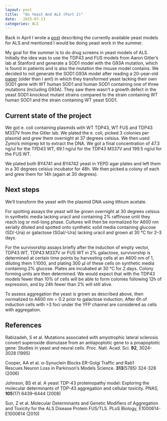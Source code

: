 ```yaml
---
layout: post
title:  "On Yeast And ALS (Part 2)"
date:   2015-07-13
categories: ALS
---
```


<p>Back in April I wrote a <a href="http://mtc.science/of-yeast-and-als" rel="nofollow">post</a> describing the currently available yeast models for ALS and mentioned I would be doing yeast work in the summer. </p>

<p>My goal for the summer is to do drug screens in yeast models of ALS. Initially the idea was to use the TDP43 and FUS models from Aaron Gitler’s lab at Stanford and generate a SOD1 model with the G93A mutation, which is found in patients and is also the mutation the mouse model contains. We decided to not generate the SOD1 G93A model after reading a 20-year-old <a href="http://www.ncbi.nlm.nih.gov/pmc/articles/PMC42351/pdf/pnas01485-0616.pdf" rel="nofollow">paper</a> (older than I am!) in which they transformed yeast lacking their own SOD1 gene with WT human SOD1 and human SOD1 containing one of three mutations (including G93A). They saw there wasn’t a growth defect in the yeast SOD1 knockout mutant strains compared to the strain containing WT human SOD1 and the strain containing WT yeast SOD1.</p>
<h2 id="current-state-of-the-project_2">
<a class="head_anchor" href="#current-state-of-the-project_2" rel="nofollow"> </a>Current state of the project</h2>
<p>We got e. coli containing plasmids with WT TDP43, WT FUS and TDP43 M337V from the Gitler lab. We plated the e. coli, picked 3 colonies per plasmid and grew them overnight at 37 degrees celsius. We then used Zymo’s miniprep kit to extract the DNA. We got a final concentration of 47.3 ng/ul for the TPD43 WT, 69.1 ng/ul for the TDP43 M337V and 199.5 ng/ul for the FUS WT. </p>

<p>We plated both BY4741 and BY4742 yeast in YEPD agar plates and left them in a 30 degrees celsius incubator for 48h. We then picked a colony of each and grew them for 14h (again at 30 degrees). </p>
<h2 id="next-steps_2">
<a class="head_anchor" href="#next-steps_2" rel="nofollow"> </a>Next steps</h2>
<p>We’ll transform the yeast with the plasmid DNA using lithium acetate. </p>

<p>For spotting assays the yeast will be grown overnight at 30 degrees celsius in synthetic media lacking uracil and containing 2% raffinose until they reach log or mid-long phase. Cultures will then be normalized for A600 nm serially diluted and spotted onto synthetic solid media containing glucose (SD/-Ura) or galactose (SGal/-Ura) lacking uracil and grown at 30 °C for 2–3 days. </p>

<p>For the survivorship assays briefly after the induction of empty vector, TDP43 WT, TDP43 M337V or FUS WT  in 2% galactose, survivorship is determined at certain time points by harvesting cells at an A600 nm of 1, diluting them 1:1000, and plating 300 μl of these cells on synthetic media containing 2% glucose. Plates are incubated at 30 °C for 2 days. Colony forming units are then determined. We would expect that with the TDP43 models fewer than 10% of cells will be able to form colonies following 12h of expression, and by 24h fewer than 2% will still alive. </p>

<p>To assess aggregation the yeast is grown as described above, then normalized to A600 nm = 0.2 prior to galactose induction, After 6h of induction cells with &gt;3 foci under the YFP channel are considered as cells with aggregation. </p>
<h2 id="references_2">
<a class="head_anchor" href="#references_2" rel="nofollow"> </a>References</h2>
<p>Rabizadeh, S et al. Mutations associated with amyotrophic lateral sclerosis convert superoxide dismutase from an antiapoptotic gene to a proapoptotic gene: Studies in yeast and neural cells. Proc. Natl. Acad. Sci. <strong>92</strong>, 3024-3028 (1995) </p>

<p>Cooper, AA et al. α-Synuclein Blocks ER-Golgi Traffic and Rab1<br>
Rescues Neuron Loss in Parkinson’s Models Science. <strong>313</strong>(5785) 324-328 (2006)</p>

<p>Johnson, BS et al. A yeast TDP-43 proteinopathy model: Exploring the molecular determinants of TDP-43 aggregation and cellular toxicity. PNAS, <strong>105</strong>(17) 6439–6444 (2008)</p>

<p>Sun, Z et al. Molecular Determinants and Genetic Modifiers of Aggregation and Toxicity for the ALS Disease Protein FUS/TLS. PLoS Biology, E1000614-E1000614 (2010)</p>
